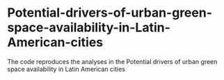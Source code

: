# Potential-drivers-of-urban-green-space-availability-in-Latin-American-cities

The code reproduces the analyses in the Potential drivers of urban green space availability in Latin American cities
